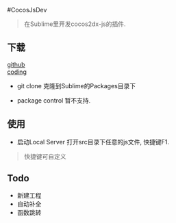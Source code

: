 #CocosJsDev
> 在Sublime里开发cocos2dx-js的插件.

## 下载
[github](https://github.com/FloydaGitHub/CocosJsDev)  
[coding](https://coding.net/u/Floyda/p/CocosJsDev/git)  

+ git clone
克隆到Sublime的Packages目录下

+ package control
暂不支持.

## 使用
+ 启动Local Server
打开src目录下任意的js文件, 快捷键F1.
> 快捷键可自定义

## Todo
+ 新建工程
+ 自动补全
+ 函数跳转
